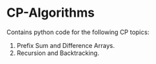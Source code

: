 # CP-Algorithms

Contains python code for the following CP topics:
1. Prefix Sum and Difference Arrays.
2. Recursion and Backtracking.